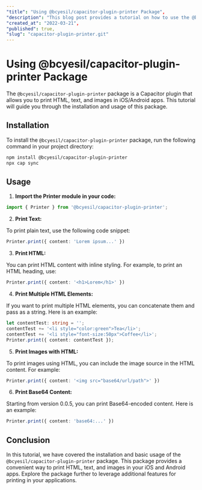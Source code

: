 ```yaml
---
"title": "Using @bcyesil/capacitor-plugin-printer Package",
"description": "This blog post provides a tutorial on how to use the @bcyesil/capacitor-plugin-printer package for printing HTML, text, and images in iOS/Android apps.",
"created_at": "2022-03-21",
"published": true,
"slug": "capacitor-plugin-printer.git"
---
```


# Using @bcyesil/capacitor-plugin-printer Package

The `@bcyesil/capacitor-plugin-printer` package is a Capacitor plugin that allows you to print HTML, text, and images in iOS/Android apps. This tutorial will guide you through the installation and usage of this package.

## Installation

To install the `@bcyesil/capacitor-plugin-printer` package, run the following command in your project directory:

```bash
npm install @bcyesil/capacitor-plugin-printer
npx cap sync
```

## Usage

1. **Import the Printer module in your code:**

```typescript
import { Printer } from '@bcyesil/capacitor-plugin-printer';
```

2. **Print Text:**

To print plain text, use the following code snippet:

```typescript
Printer.print({ content: 'Lorem ipsum...' })
```

3. **Print HTML:**

You can print HTML content with inline styling. For example, to print an HTML heading, use:

```typescript
Printer.print({ content: '<h1>Lorem</h1>' })
```

4. **Print Multiple HTML Elements:**

If you want to print multiple HTML elements, you can concatenate them and pass as a string. Here is an example:

```typescript
let contentTest: string = '';
contentTest += '<li style="color:green">Tea</li>';
contentTest += '<li style="font-size:50px">Coffee</li>';
Printer.print({ content: contentTest });
```

5. **Print Images with HTML:**

To print images using HTML, you can include the image source in the HTML content. For example:

```typescript
Printer.print({ content: '<img src="base64/url/path">' })
```

6. **Print Base64 Content:**

Starting from version 0.0.5, you can print Base64-encoded content. Here is an example:

```typescript
Printer.print({ content: 'base64:...' })
```

## Conclusion

In this tutorial, we have covered the installation and basic usage of the `@bcyesil/capacitor-plugin-printer` package. This package provides a convenient way to print HTML, text, and images in your iOS and Android apps. Explore the package further to leverage additional features for printing in your applications.